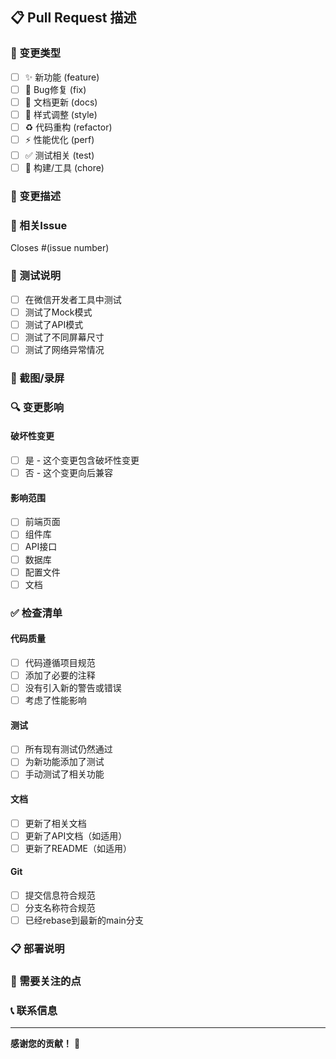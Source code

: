 ## 📋 Pull Request 描述

### 🎯 变更类型
<!-- 请选择适用的类型 -->
- [ ] ✨ 新功能 (feature)
- [ ] 🐛 Bug修复 (fix)
- [ ] 📝 文档更新 (docs)
- [ ] 💄 样式调整 (style)
- [ ] ♻️ 代码重构 (refactor)
- [ ] ⚡ 性能优化 (perf)
- [ ] ✅ 测试相关 (test)
- [ ] 🔧 构建/工具 (chore)

### 📝 变更描述
<!-- 详细描述你的变更内容 -->

### 🔗 相关Issue
<!-- 如果这个PR解决了某个Issue，请链接它 -->
Closes #(issue number)

### 🧪 测试说明
<!-- 描述你如何测试了这些变更 -->
- [ ] 在微信开发者工具中测试
- [ ] 测试了Mock模式
- [ ] 测试了API模式
- [ ] 测试了不同屏幕尺寸
- [ ] 测试了网络异常情况

### 📸 截图/录屏
<!-- 如果有UI变更，请添加截图或录屏 -->

### 🔍 变更影响
<!-- 描述这些变更可能产生的影响 -->

#### 破坏性变更
- [ ] 是 - 这个变更包含破坏性变更
- [ ] 否 - 这个变更向后兼容

#### 影响范围
- [ ] 前端页面
- [ ] 组件库
- [ ] API接口
- [ ] 数据库
- [ ] 配置文件
- [ ] 文档

### ✅ 检查清单
<!-- 提交前请确认以下项目 -->

#### 代码质量
- [ ] 代码遵循项目规范
- [ ] 添加了必要的注释
- [ ] 没有引入新的警告或错误
- [ ] 考虑了性能影响

#### 测试
- [ ] 所有现有测试仍然通过
- [ ] 为新功能添加了测试
- [ ] 手动测试了相关功能

#### 文档
- [ ] 更新了相关文档
- [ ] 更新了API文档（如适用）
- [ ] 更新了README（如适用）

#### Git
- [ ] 提交信息符合规范
- [ ] 分支名称符合规范
- [ ] 已经rebase到最新的main分支

### 📋 部署说明
<!-- 如果需要特殊的部署步骤，请在这里说明 -->

### 🤔 需要关注的点
<!-- 提醒审查者需要特别关注的地方 -->

### 📞 联系信息
<!-- 如果审查者有问题，如何联系你 -->

---

**感谢您的贡献！** 🎉

<!-- 
审查者指南：
1. 检查代码质量和规范
2. 验证功能是否按预期工作
3. 确认测试覆盖率
4. 检查文档是否更新
5. 考虑性能和安全影响
-->
